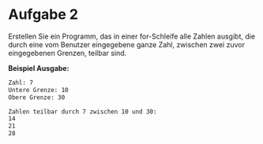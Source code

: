 # Aufgabe 2

Erstellen Sie ein Programm, das in einer for-Schleife alle Zahlen ausgibt, die durch eine vom Benutzer eingegebene ganze Zahl, zwischen zwei zuvor eingegebenen Grenzen, teilbar sind.

__Beispiel Ausgabe:__

```txt
Zahl: 7
Untere Grenze: 10
Obere Grenze: 30

Zahlen teilbar durch 7 zwischen 10 und 30:
14
21
28
```
